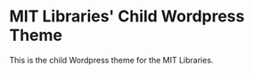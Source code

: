 MIT Libraries' Child Wordpress Theme
========

This is the child Wordpress theme for the MIT Libraries.
